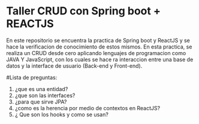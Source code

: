 # Taller CRUD con Spring boot + REACTJS
En este repositorio se encuentra la practica de Spring boot y ReactJS y se hace la verificacion de conocimiento
de estos mismos. En esta practica, se realiza un CRUD desde cero aplicando lenguajes de programacion como JAVA Y JavaScript,
con los cuales se hace ra interaccion entre una base de datos y la interface de usuario (Back-end y Front-end).

#Lista de preguntas:
1. ¿que es una entidad?
2. ¿que son las interfaces?
3. ¿para que sirve JPA?
4. ¿como es la herencia por medio de contextos en ReactJS?
5. ¿ Que son los hooks y como se usan?
